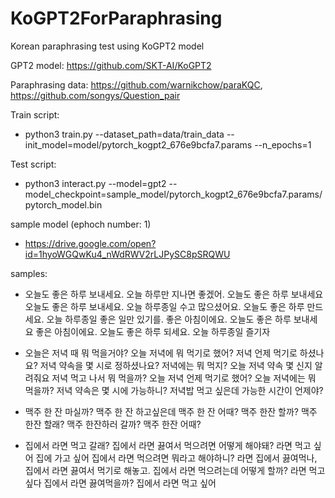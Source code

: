 # KoGPT2ForParaphrasing

Korean paraphrasing test using KoGPT2 model

GPT2 model: https://github.com/SKT-AI/KoGPT2

Paraphrasing data: https://github.com/warnikchow/paraKQC, https://github.com/songys/Question_pair

Train script:

- python3 train.py --dataset_path=data/train_data --init_model=model/pytorch_kogpt2_676e9bcfa7.params --n_epochs=1


Test script:

- python3 interact.py --model=gpt2 --model_checkpoint=sample_model/pytorch_kogpt2_676e9bcfa7.params/pytorch_model.bin

sample model (ephoch number: 1)

- https://drive.google.com/open?id=1hyoWGQwKu4_nWdRWV2rLJPySC8pSRQWU

samples:

- 오늘도 좋은 하루 보내세요.
오늘 하루만 지나면 좋겠어.</s>
오늘도 좋은 하루 보내세요</s>
오늘도 좋은 하루 보내세요.</s>
오늘 하루종일 수고 많으셨어요.</s>
오늘도 좋은 하루 만드세요.</s>
오늘 하루종일 좋은 일만 있기를.</s>
좋은 아침이에요. 오늘도 좋은 하루 보내세요</s>
좋은 아침이에요. 오늘도 좋은 하루 되세요.</s>
오늘 하루종일 즐기자</s>

- 오늘은 저녁 때 뭐 먹을거야?
오늘 저녁에 뭐 먹기로 했어?</s>
저녁 언제 먹기로 하셨나요?</s>
저녁 약속을 몇 시로 정하셨나요?</s>
저녁에는 뭐 먹지?</s>
오늘 저녁 약속 몇 신지 알려줘요</s>
저녁 먹고 나서 뭐 먹을까?</s>
오늘 저녁 언제 먹기로 했어?</s>
오늘 저녁에는 뭐 먹을까?</s>
저녁 약속은 몇 시에 가능하니?</s>
저녁밥 먹고 싶은데 가능한 시간이 언제야?</s>

- 맥주 한 잔 마실까?
맥주 한 잔 하고싶은데</s>
맥주 한 잔 어때?</s>
맥주 한잔 할까?</s>
맥주 한잔 할래?</s>
맥주 한잔하러 갈까?</s>
맥주 한잔 어때?</s>

- 집에서 라면 먹고 갈래?
집에서 라면 끓여서 먹으려면 어떻게 해야돼?</s>
라면 먹고 싶어 집에 가고 싶어</s>
집에서 라면 먹으려면 뭐라고 해야하니?</s>
라면 집에서 끓여먹나,</s>
집에서 라면 끓여서 먹기로 해놓고.</s>
집에서 라면 먹으려는데 어떻게 할까?</s>
라면 먹고 싶다</s>
집에서 라면 끓여먹을까?</s>
집에서 라면 먹고 싶어</s>
